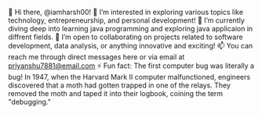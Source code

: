 👋 Hi there, @iamharsh00!
👀 I’m interested in exploring various topics like technology, entrepreneurship, and personal development!
🌱 I’m currently diving deep into learning java programming and exploring java applicaion in diffrent fields.
💞️ I’m open to collaborating on projects related to software development, data analysis, or anything innovative and exciting!
📫 You can reach me through direct messages here or via email at priyanshu7881@email.com
⚡ Fun fact: The first computer bug was literally a bug! In 1947, when the Harvard Mark II computer malfunctioned, engineers discovered that a moth had gotten trapped in one of the relays. They removed the moth and taped it into their logbook, coining the term "debugging."


